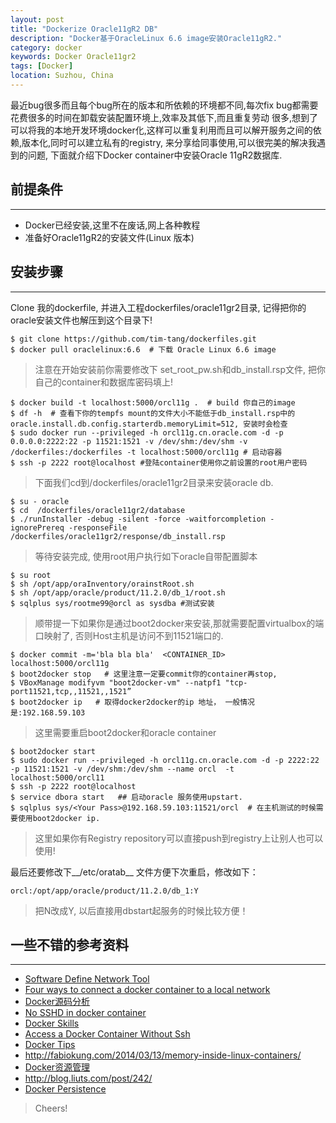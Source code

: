 ```yaml
---
layout: post
title: "Dockerize Oracle11gR2 DB"
description: "Docker基于OracleLinux 6.6 image安装Oracle11gR2."
category: docker
keywords: Docker Oracle11gr2
tags: [Docker]
location: Suzhou, China
---
```


最近bug很多而且每个bug所在的版本和所依赖的环境都不同,每次fix bug都需要花费很多的时间在卸载安装配置环境上,效率及其低下,而且重复劳动 很多,想到了可以将我的本地开发环境docker化,这样可以重复利用而且可以解开服务之间的依赖,版本化,同时可以建立私有的registry, 来分享给同事使用,可以很完美的解决我遇到的问题, 下面就介绍下Docker container中安装Oracle 11gR2数据库.

## 前提条件
----

- Docker已经安装,这里不在废话,网上各种教程
- 准备好Oracle11gR2的安装文件(Linux 版本)

## 安装步骤
----

Clone 我的dockerfile, 并进入工程dockerfiles/oracle11gr2目录, 记得把你的oracle安装文件也解压到这个目录下!

    $ git clone https://github.com/tim-tang/dockerfiles.git  
    $ docker pull oraclelinux:6.6  # 下载 Oracle Linux 6.6 image

> 注意在开始安装前你需要修改下 set_root_pw.sh和db_install.rsp文件, 把你自己的container和数据库密码填上!

    $ docker build -t localhost:5000/orcl11g .  # build 你自己的image
    $ df -h  # 查看下你的tempfs mount的文件大小不能低于db_install.rsp中的oracle.install.db.config.starterdb.memoryLimit=512, 安装时会检查
    $ sudo docker run --privileged -h orcl11g.cn.oracle.com -d -p 0.0.0.0:2222:22 -p 11521:1521 -v /dev/shm:/dev/shm -v /dockerfiles:/dockerfiles -t localhost:5000/orcl11g # 启动容器
    $ ssh -p 2222 root@localhost #登陆container使用你之前设置的root用户密码

> 下面我们cd到/dockerfiles/oracle11gr2目录来安装oracle db.

    $ su - oracle
    $ cd  /dockerfiles/oracle11gr2/database
    $ ./runInstaller -debug -silent -force -waitforcompletion -ignorePrereq -responseFile /dockerfiles/oracle11gr2/response/db_install.rsp

> 等待安装完成, 使用root用户执行如下oracle自带配置脚本

    $ su root
    $ sh /opt/app/oraInventory/orainstRoot.sh
    $ sh /opt/app/oracle/product/11.2.0/db_1/root.sh
    $ sqlplus sys/rootme99@orcl as sysdba #测试安装

> 顺带提一下如果你是通过boot2docker来安装,那就需要配置virtualbox的端口映射了, 否则Host主机是访问不到11521端口的.

    $ docker commit -m='bla bla bla'  <CONTAINER_ID> localhost:5000/orcl11g
    $ boot2docker stop   # 这里注意一定要commit你的container再stop, 
    $ VBoxManage modifyvm "boot2docker-vm" --natpf1 "tcp-port11521,tcp,,11521,,1521”
    $ boot2docker ip   # 取得docker2docker的ip 地址， 一般情况是:192.168.59.103

> 这里需要重启boot2docker和oracle container

    $ boot2docker start
    $ sudo docker run --privileged -h orcl11g.cn.oracle.com -d -p 2222:22 -p 11521:1521 -v /dev/shm:/dev/shm --name orcl  -t localhost:5000/orcl11
    $ ssh -p 2222 root@localhost 
    $ service dbora start   ## 启动oracle 服务使用upstart.
    $ sqlplus sys/<Your Pass>@192.168.59.103:11521/orcl  # 在主机测试的时候需要使用boot2docker ip.

> 这里如果你有Registry repository可以直接push到registry上让别人也可以使用!

最后还要修改下__/etc/oratab__ 文件方便下次重启，修改如下：

    orcl:/opt/app/oracle/product/11.2.0/db_1:Y

> 把N改成Y, 以后直接用dbstart起服务的时候比较方便！

## 一些不错的参考资料
---

- [Software Define Network Tool](https://github.com/jpetazzo/pipework)
- [Four ways to connect a docker container to a local network](http://blog.oddbit.com/2014/08/11/four-ways-to-connect-a-docker/)
- [Docker源码分析](http://www.infoq.com/cn/articles/docker-source-code-analysis-part1)
- [No SSHD in docker container](http://jpetazzo.github.io/2014/06/23/docker-ssh-considered-evil/)
- [Docker Skills](https://groups.google.com/forum/#!topic/dockercn/silv7awTJco)
- [Access a Docker Container Without Ssh](http://www.sebastien-han.fr/blog/2014/01/27/access-a-container-without-ssh/)
- [Docker Tips](http://www.tech-d.net)
- http://fabiokung.com/2014/03/13/memory-inside-linux-containers/
- [Docker资源管理](http://segmentfault.com/blog/yexiaobai/1190000000681188#fnref:footnote2)
- http://blog.liuts.com/post/242/
- [Docker Persistence](http://www.alexecollins.com/docker-persistence/)

> Cheers!
